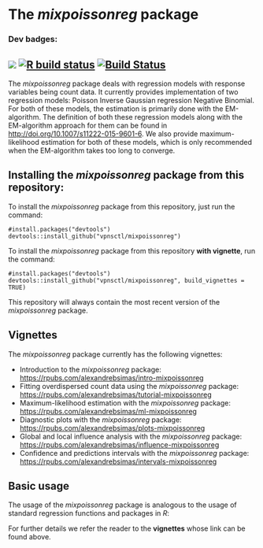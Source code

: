 # The *mixpoissonreg* package

### Dev badges:
[![](https://img.shields.io/badge/devel%20version-1.0.0-blue.svg)](https://github.com/vpnsctl/mixpoissonreg/main)
[![R build status](https://github.com/vpnsctl/mixpoissonreg/workflows/R-CMD-check/badge.svg)](https://github.com/vpnsctl/mixpoissonreg/actions)
[![Build Status](https://travis-ci.com/vpnsctl/bbreg.svg?branch=main)](https://travis-ci.com/vpnsctl/mixpoissonreg)
---

The *mixpoissonreg* package deals with regression models with response variables being count data. 
It currently provides implementation of two regression models:  Poisson Inverse Gaussian regression
Negative Binomial. For both of these models, the estimation is primarily
done with the EM-algorithm. The definition of both these regression models along with the EM-algorithm approach
for them can be found in <http://doi.org/10.1007/s11222-015-9601-6>. We also provide maximum-likelihood estimation
for both of these models, which is only recommended when the EM-algorithm takes too long to converge.

## Installing the *mixpoissonreg* package from this repository:

To install the *mixpoissonreg* package from this repository, just run the command:

```{r}
#install.packages("devtools")
devtools::install_github("vpnsctl/mixpoissonreg")
```

To install the *mixpoissonreg* package from this repository **with vignette**, run the command:
```{r}
#install.packages("devtools")
devtools::install_github("vpnsctl/mixpoissonreg", build_vignettes = TRUE)
```

This repository will always contain the most recent version of the *mixpoissonreg* package.

## Vignettes

The *mixpoissonreg* package currently has the following vignettes:

* Introduction to the *mixpoissonreg* package: <https://rpubs.com/alexandrebsimas/intro-mixpoissonreg>
* Fitting overdispersed count data using the *mixpoissonreg* package: <https://rpubs.com/alexandrebsimas/tutorial-mixpoissonreg>
* Maximum-likelihood estimation with the *mixpoissonreg* package: <https://rpubs.com/alexandrebsimas/ml-mixpoissonreg>
* Diagnostic plots with the *mixpoissonreg* package: <https://rpubs.com/alexandrebsimas/plots-mixpoissonreg>
* Global and local influence analysis with the *mixpoissonreg* package: <https://rpubs.com/alexandrebsimas/influence-mixpoissonreg>
* Confidence and predictions intervals with  the *mixpoissonreg* package: <https://rpubs.com/alexandrebsimas/intervals-mixpoissonreg>

## Basic usage

The usage of the *mixpoissonreg* package is analogous to the usage of standard regression functions and packages in *R*:

For further details we refer the reader to the **vignettes** whose link can be found above.

